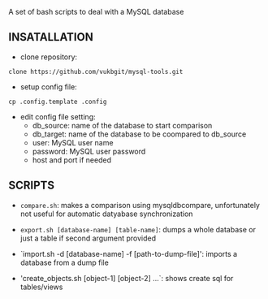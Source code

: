 A set of bash scripts to deal with a MySQL database

## INSATALLATION ##

* clone repository:

`clone https://github.com/vukbgit/mysql-tools.git`

* setup config file:

`cp .config.template .config`

* edit config file setting:
	* db_source: name of the database to start comparison
	* db_target: name of the database to be coompared to db_source
	* user: MySQL user name
	* password: MySQL user password
	* host and port if needed

## SCRIPTS ##

* `compare.sh`: makes a comparison using mysqldbcompare, unfortunately not useful for automatic datyabase synchronization

* `export.sh [database-name] [table-name]`: dumps a whole database or just a table if second argument provided

* `import.sh -d [database-name] -f [path-to-dump-file]': imports a database from a dump file

* 'create_objects.sh [object-1] [object-2] ...`: shows create sql for tables/views 

